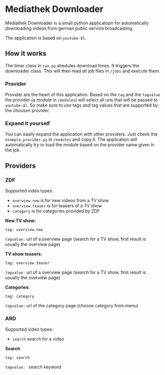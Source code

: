 # Mediathek Downloader

Mediathek Downloader is a small python applicatopn for automatically downloading videos from german public service broadcasting. 

The application is based on `youtube-dl`.

## How it works

The timer class in `run.py` shedules download times. It triggers the downloader class. This will then read all job files in `/jobs` and execute them. 

### Provider

Provider are the heart of this application. Based on the `tag` and the `tagvalue` the provider (a module in `/modules`) will select all urls that will be passed to `youtube-dl`. So make sure to use tags and tag values that are supported by the choosen provider. 

### Expand it yourself

You can easily expand the application with other providers. Just check the `example_provider.py` in `/modules` and copy it. The application will automatically try to load the module based on the provider name given in the job.

## Providers

### ZDF

Supported video types:
* `overwiew.new` is for new videos from a TV show
* `overview.teaser` is for teasers of a TV show
* `category` is for categories provided by ZDF

**New TV show:**

`tag: overview.new`

`tagvalue:` url of a overview page (search for a TV show, first result is usually the overview page)

**TV show teasers:**

`tag: overview.teaser`

`tagvalue:` url of a overview page (search for a TV show, first result is usually the overview page)

**Categories:**

`tag: category`

`tagvalue:` url of the category page (choose category from menu)

### ARD

Supported video types:
* `search` search for a video

**Search**

`tag: search`

`tagvalue: ` search keyword


